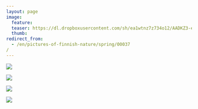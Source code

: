 ```yaml
---
layout: page
image:
  feature:
  teaser: https://dl.dropboxusercontent.com/sh/ea1wtnz7z734o12/AADKZ3-eEgRhrXRgJw9TvQM5a/luontokuvat/kev%C3%A4t/DS14780-245px.jpg
  thumb:
redirect_from:
  - /en/pictures-of-finnish-nature/spring/00037/
---
```


[![](https://dl.dropboxusercontent.com/sh/ea1wtnz7z734o12/AAAHSmI0iKwHfv06UxrfoO91a/luontokuvat/kev%C3%A4t/DS14780-800px.jpg)](https://dl.dropboxusercontent.com/sh/ea1wtnz7z734o12/AABaTMGTU9xTAnkF2nDqIWIqa/luontokuvat/kev%C3%A4t/DS14780.jpg)

[![](https://dl.dropboxusercontent.com/sh/ea1wtnz7z734o12/AAC5up2ThQ6UZmEBsyjvwY3va/luontokuvat/kev%C3%A4t/DS14781-800px.jpg)](https://dl.dropboxusercontent.com/sh/ea1wtnz7z734o12/AAAP4l73jqhAPC4ftpAJcgLUa/luontokuvat/kev%C3%A4t/DS14781.jpg)

[![](https://dl.dropboxusercontent.com/sh/ea1wtnz7z734o12/AABldKnSAWkqkufLvNzP51Hxa/luontokuvat/kev%C3%A4t/DS14783-800px.jpg)](https://dl.dropboxusercontent.com/sh/ea1wtnz7z734o12/AAD9KiJ7FGGJLZBuav36BgyVa/luontokuvat/kev%C3%A4t/DS14783.jpg)

[![](https://dl.dropboxusercontent.com/sh/ea1wtnz7z734o12/AAAyN9O-U4IKu0pbciuCbHOja/luontokuvat/kev%C3%A4t/DS14784-800px.jpg)](https://dl.dropboxusercontent.com/sh/ea1wtnz7z734o12/AACwa8OGCQy6-VZGQoI6jrwba/luontokuvat/kev%C3%A4t/DS14784.jpg)
